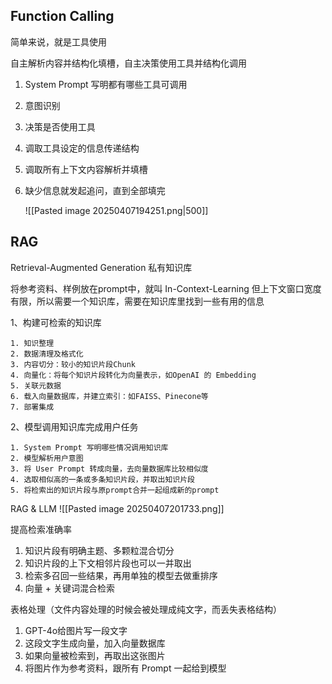 
## Function Calling

简单来说，就是工具使用

自主解析内容并结构化填槽，自主决策使用工具并结构化调用
1. System Prompt 写明都有哪些工具可调用
2.  意图识别
3.  决策是否使用工具
4.  调取工具设定的信息传递结构
5.  调取所有上下文内容解析并填槽
6.  缺少信息就发起追问，直到全部填完

	![[Pasted image 20250407194251.png|500]]


## RAG

Retrieval-Augmented Generation 私有知识库

将参考资料、样例放在prompt中，就叫 In-Context-Learning
但上下文窗口宽度有限，所以需要一个知识库，需要在知识库里找到一些有用的信息

1、构建可检索的知识库

	1. 知识整理
	2. 数据清理及格式化
	3. 内容切分：较小的知识片段Chunk
	4. 向量化：将每个知识片段转化为向量表示，如OpenAI 的 Embedding
	5. 关联元数据
	6. 载入向量数据库，并建立索引：如FAISS、Pinecone等
	7. 部署集成

2、模型调用知识库完成用户任务

	1. System Prompt 写明哪些情况调用知识库
	2. 模型解析用户意图
	3. 将 User Prompt 转成向量，去向量数据库比较相似度
	4. 选取相似高的一条或多条知识片段，并取出知识片段
	5. 将检索出的知识片段与原prompt合并一起组成新的prompt

RAG & LLM
	![[Pasted image 20250407201733.png]]



提高检索准确率
1. 知识片段有明确主题、多颗粒混合切分
2.  知识片段的上下文相邻片段也可以一并取出
3.  检索多召回一些结果，再用单独的模型去做重排序
4.  向量 + 关键词混合检索


表格处理（文件内容处理的时候会被处理成纯文字，而丢失表格结构）
1.  GPT-4o给图片写一段文字
2.  这段文字生成向量，加入向量数据库
3.  如果向量被检索到，再取出这张图片
4.  将图片作为参考资料，跟所有 Prompt 一起给到模型



